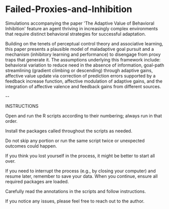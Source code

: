 # Failed-Proxies-and-Inhibition

Simulations accompanying the paper 'The Adaptive Value of Behavioral Inhibition' feature an agent thriving in increasingly complex environments that require distinct behavioral strategies for successful adaptation.

Building on the tenets of perceptual control theory and associative learning, this paper presents a plausible model of maladaptive goal pursuit and a mechanism (inhibitory learning and performance) to disengage from proxy traps that generate it. The assumptions underlying this framework include: behavioral variation to reduce need in the absence of information, goal-path streamlining (gradient climbing or descending) through adaptive gains, affective value update via correction of prediction errors supported by a feedback increase function, affective modulation of adaptive gains, and the integration of affective valence and feedback gains from different sources.

--

INSTRUCTIONS

Open and run the R scripts according to their numbering; always run in that order.

Install the packages called throughout the scripts as needed.

Do not skip any portion or run the same script twice or unexpected outcomes could happen.

If you think you lost yourself in the process, it might be better to start all over.

If you need to interrupt the process (e.g., by closing your computer) and resume later, remember to save your data. When you continue, ensure all required packages are loaded.

Carefully read the annotations in the scripts and follow instructions.

If you notice any issues, please feel free to reach out to the author.


